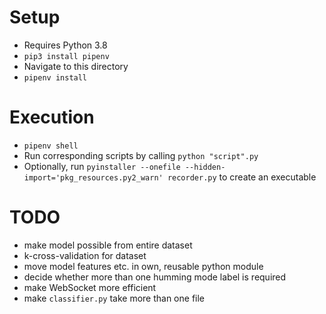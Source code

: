 # Setup
- Requires Python 3.8
- `pip3 install pipenv`
- Navigate to this directory
- `pipenv install`

# Execution
- `pipenv shell`
- Run corresponding scripts by calling `python "script".py`
- Optionally, run `pyinstaller --onefile --hidden-import='pkg_resources.py2_warn' recorder.py` to create an executable

# TODO
- make model possible from entire dataset
- k-cross-validation for dataset
- move model features etc. in own, reusable python module
- decide whether more than one humming mode label is required
- make WebSocket more efficient
- make `classifier.py` take more than one file